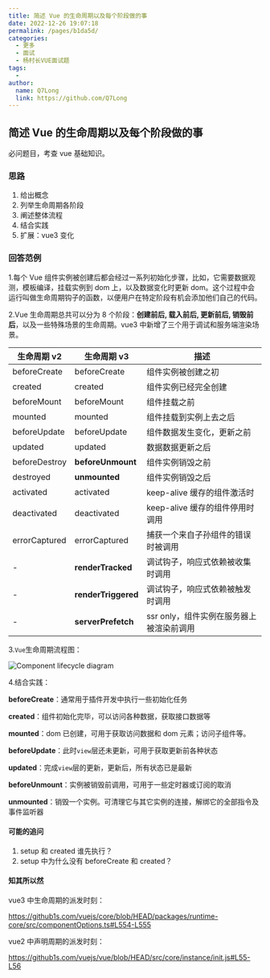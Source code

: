 ```yaml
---
title: 简述 Vue 的生命周期以及每个阶段做的事
date: 2022-12-26 19:07:18
permalink: /pages/b1da5d/
categories:
  - 更多
  - 面试
  - 杨村长VUE面试题
tags:
  -
author:
  name: Q7Long
  link: https://github.com/Q7Long
---
```


## 简述 Vue 的生命周期以及每个阶段做的事

必问题目，考查 vue 基础知识。

### 思路

1. 给出概念
2. 列举生命周期各阶段
3. 阐述整体流程
4. 结合实践
5. 扩展：vue3 变化

### 回答范例

1.每个 Vue 组件实例被创建后都会经过一系列初始化步骤，比如，它需要数据观测，模板编译，挂载实例到 dom 上，以及数据变化时更新 dom。这个过程中会运行叫做生命周期钩子的函数，以便用户在特定阶段有机会添加他们自己的代码。

2.Vue 生命周期总共可以分为 8 个阶段：**创建前后, 载入前后, 更新前后, 销毁前后**，以及一些特殊场景的生命周期。vue3 中新增了三个用于调试和服务端渲染场景。

| 生命周期 v2   | 生命周期 v3         | 描述                                     |
| ------------- | ------------------- | ---------------------------------------- |
| beforeCreate  | beforeCreate        | 组件实例被创建之初                       |
| created       | created             | 组件实例已经完全创建                     |
| beforeMount   | beforeMount         | 组件挂载之前                             |
| mounted       | mounted             | 组件挂载到实例上去之后                   |
| beforeUpdate  | beforeUpdate        | 组件数据发生变化，更新之前               |
| updated       | updated             | 数据数据更新之后                         |
| beforeDestroy | **beforeUnmount**   | 组件实例销毁之前                         |
| destroyed     | **unmounted**       | 组件实例销毁之后                         |
| activated     | activated           | keep-alive 缓存的组件激活时              |
| deactivated   | deactivated         | keep-alive 缓存的组件停用时调用          |
| errorCaptured | errorCaptured       | 捕获一个来自子孙组件的错误时被调用       |
| -             | **renderTracked**   | 调试钩子，响应式依赖被收集时调用         |
| -             | **renderTriggered** | 调试钩子，响应式依赖被触发时调用         |
| -             | **serverPrefetch**  | ssr only，组件实例在服务器上被渲染前调用 |

3.`Vue`生命周期流程图：

![Component lifecycle diagram](http://zql.eu5.org/images/qlBlog_images/%E9%9D%A2%E8%AF%95%E9%A2%98/%E6%9D%A8%E6%9D%91%E9%95%BFVue%E9%9D%A2%E8%AF%95%E9%A2%98/lifecycle.cec11dcc.png)

4.结合实践：

**beforeCreate**：通常用于插件开发中执行一些初始化任务

**created**：组件初始化完毕，可以访问各种数据，获取接口数据等

**mounted**：dom 已创建，可用于获取访问数据和 dom 元素；访问子组件等。

**beforeUpdate**：此时`view`层还未更新，可用于获取更新前各种状态

**updated**：完成`view`层的更新，更新后，所有状态已是最新

**beforeUnmount**：实例被销毁前调用，可用于一些定时器或订阅的取消

**unmounted**：销毁一个实例。可清理它与其它实例的连接，解绑它的全部指令及事件监听器

#### 可能的追问

1. setup 和 created 谁先执行？
2. setup 中为什么没有 beforeCreate 和 created？

#### 知其所以然

vue3 中生命周期的派发时刻：

https://github1s.com/vuejs/core/blob/HEAD/packages/runtime-core/src/componentOptions.ts#L554-L555

vue2 中声明周期的派发时刻：

https://github1s.com/vuejs/vue/blob/HEAD/src/core/instance/init.js#L55-L56
